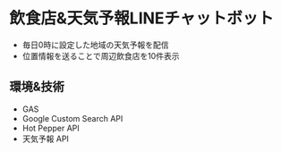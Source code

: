 # 飲食店&天気予報LINEチャットボット
- 毎日0時に設定した地域の天気予報を配信
- 位置情報を送ることで周辺飲食店を10件表示

## 環境&技術
- GAS
- Google Custom Search API
- Hot Pepper API
- 天気予報 API
